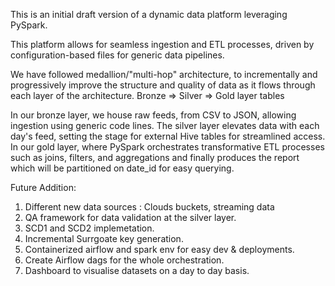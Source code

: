 This is an initial draft version of a dynamic data platform leveraging PySpark.

This platform allows for seamless ingestion and ETL processes, driven by configuration-based files for generic data pipelines.

We have followed medallion/"multi-hop" architecture, to incrementally and progressively improve the structure and quality of data as it flows through each layer of the architecture. 
Bronze ⇒ Silver ⇒ Gold layer tables

In our bronze layer, we house raw feeds, from CSV to JSON, allowing ingestion using generic code lines. 
The silver layer elevates data with each day's feed, setting the stage for external Hive tables for streamlined access.
In our gold layer, where PySpark orchestrates transformative ETL processes such as joins, filters, and aggregations and 
finally produces the report which will be partitioned on date_id for easy querying.

Future Addition:
1. Different new data sources : Clouds buckets, streaming data
2. QA framework for data validation at the silver layer.
3. SCD1 and SCD2 implemetation.
4. Incremental Surrgoate key generation.
5. Containerized airflow and spark env for easy dev & deployments.
6. Create Airflow dags for the whole orchestration.
7. Dashboard to visualise datasets on a day to day basis.
   

